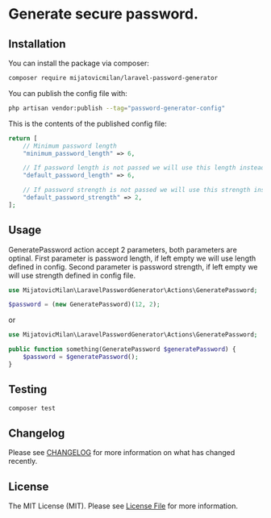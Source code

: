 # Generate secure password.

## Installation

You can install the package via composer:

```bash
composer require mijatovicmilan/laravel-password-generator
```

You can publish the config file with:

```bash
php artisan vendor:publish --tag="password-generator-config"
```

This is the contents of the published config file:

```php
return [
    // Minimum password length
    "minimum_password_length" => 6,

    // If password length is not passed we will use this length instead
    "default_password_length" => 6,

    // If password strength is not passed we will use this strength instead
    "default_password_strength" => 2,
];
```

## Usage
GeneratePassword action accept 2 parameters, both parameters are optinal. First parameter is password length, if left empty we will use length defined in config. Second parameter is password strength, if left empty we will use strength defined in config file.
```php
use MijatovicMilan\LaravelPasswordGenerator\Actions\GeneratePassword;

$password = (new GeneratePassword)(12, 2);
```
or
```php
use MijatovicMilan\LaravelPasswordGenerator\Actions\GeneratePassword;

public function something(GeneratePassword $generatePassword) {
    $password = $generatePassword();
}
```

## Testing

```bash
composer test
```

## Changelog

Please see [CHANGELOG](CHANGELOG.md) for more information on what has changed recently.

## License

The MIT License (MIT). Please see [License File](LICENSE.md) for more information.
